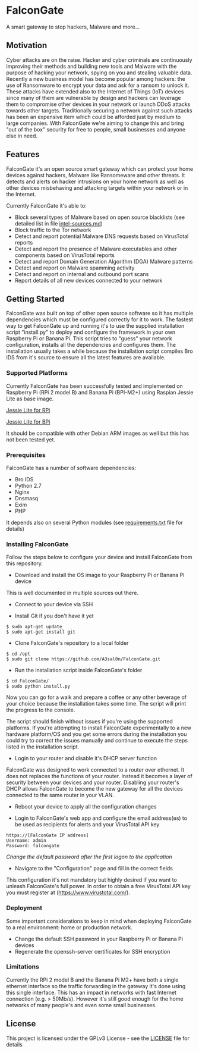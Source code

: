 # FalconGate

A smart gateway to stop hackers, Malware and more...

## Motivation

Cyber attacks are on the raise. Hacker and cyber criminals are continuously improving their methods and building new tools and Malware with the purpose of hacking your network, spying on you and stealing valuable data. Recently a new business model has become popular among hackers: the use of Ransomware to encrypt your data and ask for a ransom to unlock it. These attacks have extended also to the Internet of Things (IoT) devices since many of them are vulnerable by design and hackers can leverage them to compromise other devices in your network or launch DDoS attacks towards other targets. Traditionally securing a network against such attacks has been an expensive item which could be afforded just by medium to large companies. With FalconGate we're aiming to change this and bring "out of the box" security for free to people, small businesses and anyone else in need.

## Features

FalconGate it's an open source smart gateway which can protect your home devices against hackers, Malware like Ransomeware and other threats. It detects and alerts on hacker intrusions on your home network as well as other devices misbehaving and attacking targets within your network or in the Internet.

Currently FalconGate it's able to:

- Block several types of Malware based on open source blacklists (see detailed list in file [intel-sources.md](intel-sources.md))
- Block traffic to the Tor network
- Detect and report potential Malware DNS requests based on VirusTotal reports
- Detect and report the presence of Malware executables and other components based on VirusTotal reports
- Detect and report Domain Generation Algorithm (DGA) Malware patterns
- Detect and report on Malware spamming activity
- Detect and report on internal and outbound port scans
- Report details of all new devices connected to your network

## Getting Started

FalconGate was built on top of other open source software so it has multiple dependencies which must be configured correctly for it to work. The fastest way to get FalconGate up and running it's to use the supplied installation script "install.py" to deploy and configure the framework in your own Raspberry Pi or Banana Pi. This script tries to "guess" your network configuration, installs all the dependencies and configures them. The installation usually takes a while because the installation script compiles Bro IDS from it's source to ensure all the latest features are available.

### Supported Platforms

Currently FalconGate has been successfully tested and implemented on Raspberry Pi (RPi 2 model B) and Banana Pi (BPI-M2+) using Raspian Jessie Lite as base image.

[Jessie Lite for RPi](https://downloads.raspberrypi.org/raspbian_lite_latest)

[Jessie Lite for BPi](https://drive.google.com/file/d/0B_YnvHgh2rwjdWp0bXRheHNJM1E/view?usp=sharing)

It should be compatible with other Debian ARM images as well but this has not been tested yet.

### Prerequisites

FalconGate has a number of software dependencies:

- Bro IDS
- Python 2.7
- Nginx
- Dnsmasq
- Exim
- PHP

It depends also on several Python modules (see [requirements.txt](requirements.txt) file for details)

### Installing FalconGate

Follow the steps below to configure your device and install FalconGate from this repository.

- Download and install the OS image to your Raspberry Pi or Banana Pi device

This is well documented in multiple sources out there.

- Connect to your device via SSH

- Install Git if you don't have it yet
```
$ sudo apt-get update
$ sudo apt-get install git
```
- Clone FalconGate's repository to a local folder
```
$ cd /opt
$ sudo git clone https://github.com/A3sal0n/FalconGate.git
```
- Run the installation script inside FalconGate's folder
```
$ cd FalconGate/
$ sudo python install.py
```
Now you can go for a walk and prepare a coffee or any other beverage of your choice because the installation takes some time. The script will print the progress to the console.

The script should finish without issues if you're using the supported platforms. If you're attempting to install FalconGate experimentally to a new hardware platform/OS and you get some errors during the installation you could try to correct the issues manually and continue to execute the steps listed in the installation script.

- Login to your router and disable it's DHCP server function

FalconGate was designed to work connected to a router over ethernet. It does not replaces the functions of your router. Instead it becomes a layer of security between your devices and your router. Disabling your router's DHCP allows FalconGate to become the new gateway for all the devices connected to the same router in your VLAN.

- Reboot your device to apply all the configuration changes

- Login to FalconGate's web app and configure the email address(es) to be used as recipients for alerts and your VirusTotal API key
```
https://[FalconGate IP address]
Username: admin
Password: falcongate
```
*Change the default password after the first logon to the application*

- Navigate to the "Configuration" page and fill in the correct fields

This configuration it's not mandatory but highly desired if you want to unleash FalconGate's full power.
In order to obtain a free VirusTotal API key you must register at (https://www.virustotal.com/).

### Deployment

Some important considerations to keep in mind when deploying FalconGate to a real environment: home or production network.

- Change the default SSH password in your Raspberry Pi or Banana Pi devices
- Regenerate the openssh-server certificates for SSH encryption

### Limitations

Currently the RPi 2 model B and the Banana Pi M2+ have both a single ethernet interface so the traffic forwarding in the gateway it's done using this single interface. This has an impact in networks with fast Internet connection (e.g. > 50Mb/s). However it's still good enough for the home networks of many people's  and even some small businesses. 

## License

This project is licensed under the GPLv3 License - see the [LICENSE](LICENSE) file for details


